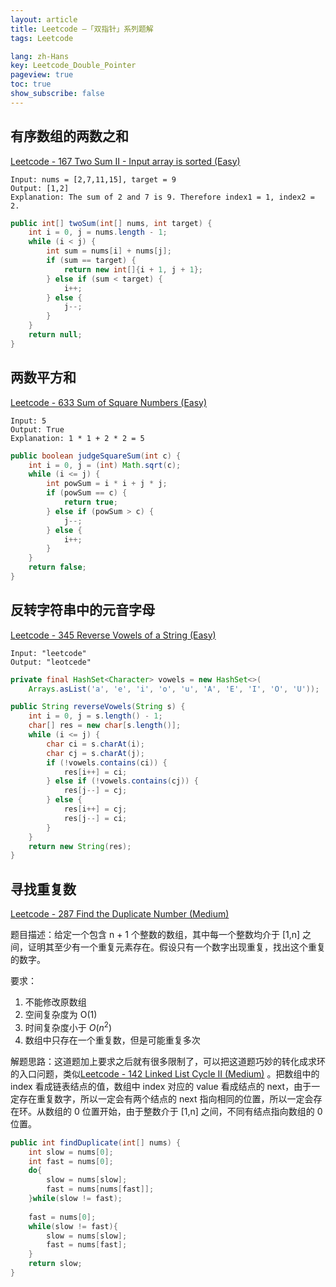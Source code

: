 ```yaml
---
layout: article
title: Leetcode —「双指针」系列题解
tags: Leetcode

lang: zh-Hans
key: Leetcode_Double_Pointer
pageview: true
toc: true
show_subscribe: false
---
```



## 有序数组的两数之和

[Leetcode - 167 Two Sum II - Input array is sorted (Easy)](https://leetcode.com/problems/two-sum-ii-input-array-is-sorted/description/)

```
Input: nums = [2,7,11,15], target = 9
Output: [1,2]
Explanation: The sum of 2 and 7 is 9. Therefore index1 = 1, index2 = 2.
```

```java
public int[] twoSum(int[] nums, int target) {
    int i = 0, j = nums.length - 1;
    while (i < j) {
        int sum = nums[i] + nums[j];
        if (sum == target) {
            return new int[]{i + 1, j + 1};
        } else if (sum < target) {
            i++;
        } else {
            j--;
        }
    }
    return null;
}
```

## 两数平方和

[Leetcode - 633 Sum of Square Numbers (Easy)](https://leetcode.com/problems/sum-of-square-numbers/)

```
Input: 5
Output: True
Explanation: 1 * 1 + 2 * 2 = 5
```

```java
public boolean judgeSquareSum(int c) {
    int i = 0, j = (int) Math.sqrt(c);
    while (i <= j) {
        int powSum = i * i + j * j;
        if (powSum == c) {
            return true;
        } else if (powSum > c) {
            j--;
        } else {
            i++;
        }
    }
    return false;
}
```

## 反转字符串中的元音字母

[Leetcode - 345 Reverse Vowels of a String (Easy)](https://leetcode.com/problems/reverse-vowels-of-a-string/description/)

```
Input: "leetcode"
Output: "leotcede"
```

```java
private final HashSet<Character> vowels = new HashSet<>(
    Arrays.asList('a', 'e', 'i', 'o', 'u', 'A', 'E', 'I', 'O', 'U'));

public String reverseVowels(String s) {
    int i = 0, j = s.length() - 1;
    char[] res = new char[s.length()];
    while (i <= j) {
        char ci = s.charAt(i);
        char cj = s.charAt(j);
        if (!vowels.contains(ci)) {
            res[i++] = ci;
        } else if (!vowels.contains(cj)) {
            res[j--] = cj;
        } else {
            res[i++] = cj;
            res[j--] = ci;
        }
    }
    return new String(res);
}
```

## 寻找重复数

[Leetcode - 287 Find the Duplicate Number (Medium)](https://leetcode.com/problems/find-the-duplicate-number/)

题目描述：给定一个包含 n + 1 个整数的数组，其中每一个整数均介于 [1,n] 之间，证明其至少有一个重复元素存在。假设只有一个数字出现重复，找出这个重复的数字。

要求：
1. 不能修改原数组
2. 空间复杂度为 O(1)
3. 时间复杂度小于 $O(n^2)$
4. 数组中只存在一个重复数，但是可能重复多次

解题思路：这道题加上要求之后就有很多限制了，可以把这道题巧妙的转化成求环的入口问题，类似[Leetcode - 142 Linked List Cycle II (Medium)](https://leetcode.com/problems/linked-list-cycle-ii/) 。把数组中的 index 看成链表结点的值，数组中 index 对应的 value 看成结点的 next，由于一定存在重复数字，所以一定会有两个结点的 next 指向相同的位置，所以一定会存在环。从数组的 0 位置开始，由于整数介于 [1,n] 之间，不同有结点指向数组的 0 位置。

```java
public int findDuplicate(int[] nums) { 
    int slow = nums[0];
    int fast = nums[0];
    do{
        slow = nums[slow];
        fast = nums[nums[fast]];
    }while(slow != fast);
    
    fast = nums[0];
    while(slow != fast){
        slow = nums[slow];
        fast = nums[fast];
    }
    return slow;
}
```

